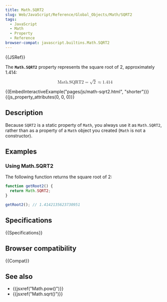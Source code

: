```yaml
---
title: Math.SQRT2
slug: Web/JavaScript/Reference/Global_Objects/Math/SQRT2
tags:
  - JavaScript
  - Math
  - Property
  - Reference
browser-compat: javascript.builtins.Math.SQRT2
---
```

{{JSRef}}

The **`Math.SQRT2`** property represents the square root of 2, approximately
1.414:

<math display="block"><semantics><mrow><mstyle mathvariant="monospace"><mi>Math.SQRT2</mi></mstyle><mo>=</mo><msqrt><mn>2</mn></msqrt><mo>≈</mo><mn>1.414</mn></mrow><annotation encoding="TeX">\mathtt{\mi{Math.SQRT2}}
= \sqrt{2} \approx 1.414</annotation></semantics></math>

{{EmbedInteractiveExample("pages/js/math-sqrt2.html", "shorter")}}{{js_property_attributes(0, 0, 0)}}

## Description

Because `SQRT2` is a static property of `Math`, you always use it as
`Math.SQRT2`, rather than as a property of a `Math` object you created (`Math`
is not a constructor).

## Examples

### Using Math.SQRT2

The following function returns the square root of 2:

```js
function getRoot2() {
  return Math.SQRT2;
}

getRoot2(); // 1.4142135623730951
```

## Specifications

{{Specifications}}

## Browser compatibility

{{Compat}}

## See also

- {{jsxref("Math.pow()")}}
- {{jsxref("Math.sqrt()")}}
